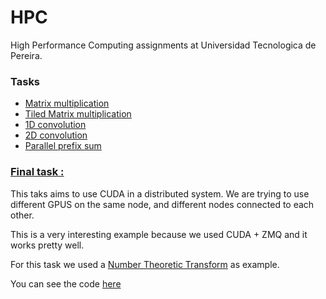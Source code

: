 # HPC
High Performance Computing assignments at Universidad Tecnologica de Pereira.


### Tasks

- [Matrix multiplication](https://github.com/pin3da/HPC/tree/master/matrix_mult)
- [Tiled Matrix multiplication](https://github.com/pin3da/HPC/tree/master/matrix_mult_tiled)
- [1D convolution](https://github.com/pin3da/HPC/tree/master/convolution1D)
- [2D convolution](https://github.com/pin3da/HPC/tree/master/convolution2D)
- [Parallel prefix sum](https://github.com/pin3da/HPC/tree/master/prefix_sum)


### [Final task :](https://github.com/pin3da/HPC/tree/master/final_task)

This taks aims to use CUDA in a distributed system. We are trying to use different GPUS on the same node, and different nodes connected to each other.

This is a very interesting example because we used CUDA + ZMQ and it works pretty well.

For this task we used a [Number Theoretic Transform](http://en.wikipedia.org/wiki/Discrete_Fourier_transform_%28general%29#Number-theoretic_transform) as example.

You can see the code [here](https://github.com/pin3da/HPC/tree/master/final_task)
